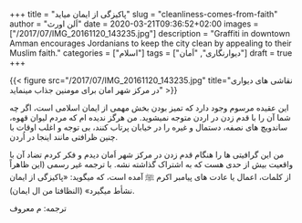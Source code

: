 +++
title = "پاکیزگی از ایمان میاید"
slug = "cleanliness-comes-from-faith"
author = "اَلن اورث"
date = 2020-03-21T09:36:52+02:00
images = ["/2017/07/IMG_20161120_143235.jpg"]
description = "Graffiti in downtown Amman encourages Jordanians to keep the city clean by appealing to their Muslim faith."
categories = ["اسلام"]
tags = ["دیوارنگاری", "اَمان"]
draft = true
+++

{{< figure src="/2017/07/IMG_20161120_143235.jpg" title="نقاشی های دیواری در مرکز شهر امان برای مومنین جذاب مینماید" >}}

این عقیده مرسوم وجود دارد که تمیز بودن بخش مهمی از ایمان اسلامی است، اگر چه شما آن را با قدم زدن در اردن متوجه نمیشوید. من هرگز ندیده ام که مردم لیوان قهوه، ساندویچ های نصفه، دستمال و غیره را در خیابان پرتاب کنند، بی توجه و اغلب اوقات با چنین ظرافتی مانند اینجا در اُردن.

<!--more-->

من این گرافیتی ها را هنگام قدم زدن در مرکز شهر اَمان دیدم و فکر کردم تضاد آن با واقعیت بیش از حدی هست که به اشتراک گذاشته نشه. با ترجمه غیر رسمی (این ظاهراً از کلمات، اعمال یا عادت های پیامبر اکرم ﷺ آمده است، که میگوید: «پاکیزگی از ایمان نشأط میگیرد» (النظافتا من ال ایمان).

ترجمه: م معروف
